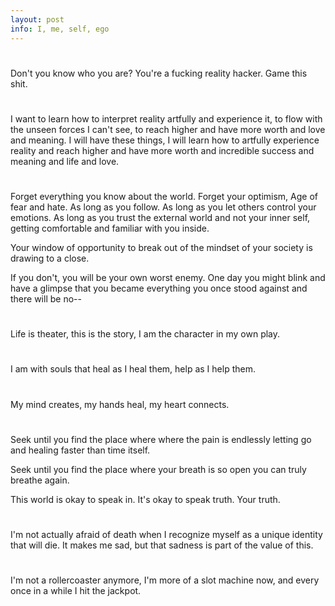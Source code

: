 ```yaml
---
layout: post
info: I, me, self, ego
---
```


#

Don't you know who you are? You're a fucking reality hacker. Game this shit.

#

I want to learn how to interpret reality artfully and experience it, to flow with the unseen forces I can't see, to reach higher and have more worth and love and meaning.
I will have these things, I will learn how to artfully experience reality and reach higher and have more worth and incredible success and meaning and life and love.

#

Forget everything you know about the world.
Forget your optimism, Age of fear and hate.
As long as you follow.
As long as you let others control your emotions.
As long as you trust the external world and not your inner self, getting comfortable and familiar with you inside.

Your window of opportunity to break out of the mindset of your society is drawing to a close.

If you don't, you will be your own worst enemy. One day you might blink and have a glimpse that you became everything you once stood against and there will be no--

#

Life is theater, this is the story, I am the character in my own play.
<!-- meta?
why am i afraid of saying this? -->

#

I am with souls that heal as I heal them, help as I help them.

#

My mind creates, my hands heal, my heart connects.

#

Seek until you find the place where where the pain is endlessly letting go and healing faster than time itself.

Seek until you find the place where your breath is so open you can truly breathe again.

This world is okay to speak in. It's okay to speak truth. Your truth.

#

I'm not actually afraid of death when I recognize myself as a unique identity that will die. It makes me sad, but that sadness is part of the value of this.

#

 I'm not a rollercoaster anymore, I'm more of a slot machine now, and every once in a while I hit the jackpot.
